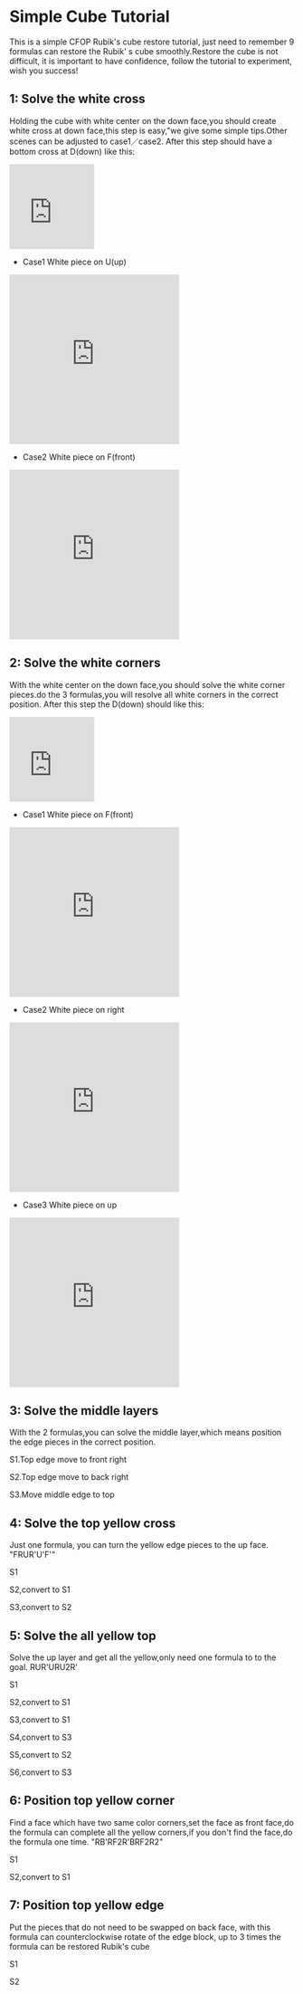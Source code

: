 # Simple Cube Tutorial
This is a simple CFOP Rubik's cube restore tutorial, just need to remember 9 formulas can restore the Rubik' s cube smoothly.Restore the cube is not difficult, it is important to have confidence, follow the tutorial to experiment, wish you success!

<!--
<iframe src="https://fy-create.github.io/Cube/tools/browser/cube.html?para={screenRatio:1.5,eye:true,corner:12345678,center:123456,edge:1234567890AB,colorConf:{u:WHITE,d:YELLOW,f:GREEN,b:BLUE,l:ORANGE,r:RED},preFormula:U%27L2UB2U%27L2DL%27D%27R%27UFB%27R%27F2D2RDR%27,formula:y%27z(U%27RFR%27D)(U%27L%27U2L2U%27L%27)(UR%27URR%27URUR%27U%27R)(FRU%27R%27U%27RUR%27F%27)(RU%27RURURU%27R%27U%27R2U)y%27z(U%27RFR%27D)(U%27L%27U2L2U%27L%27)(UR%27URR%27URUR%27U%27R)(FRU%27R%27U%27RUR%27F%27)(RU%27RURURU%27R%27U%27R2U)}" width="300px" height="300px" frameborder="0" scrolling="no"> </iframe>
-->



## 1: Solve the white cross
Holding the cube with white center on the down face,you should create white cross at down face,this step is easy,"we give some simple tips.Other scenes can be adjusted to case1／case2.
After this step should have a bottom cross at D(down) like this:
<iframe src="https://fy-create.github.io/Cube/tools/browser/cube.html?para={screenRatio:1.0,edge:5678,center:23456}
" width="150px" height="150px" frameborder="0" scrolling="no"></iframe>

- Case1 White piece on U(up)
<iframe src="https://fy-create.github.io/Cube/tools/browser/cube.html?para={screenRatio:1.5,eye:true,edge:5678,center:23456,monitorEdge:5,edgeDirAndPath:5,formula:FF}" width="300px" height="300px" frameborder="0" scrolling="no"></iframe>

- Case2 White piece on F(front)
<iframe src="https://fy-create.github.io/Cube/tools/browser/cube.html?para={screenRatio:1.5,eye:true,edge:5678,center:23456,monitorEdge:5,edgeDirAndPath:>55,formula:U'R'FR}
" width="300px" height="300px" frameborder="0" scrolling="no"></iframe>




## 2: Solve the white corners
With the white center on the down face,you should solve the white corner pieces.do the 3 formulas,you will resolve all white corners in the correct position.
After this step the D(down) should like this:
<iframe src="https://fy-create.github.io/Cube/tools/browser/cube.html?para={screenRatio:1.0,corner:5678,edge:5678,center:23456}
" width="150px" height="150px" frameborder="0" scrolling="no"></iframe>

- Case1 White piece on F(front)
<iframe src="https://fy-create.github.io/Cube/tools/browser/cube.html?para={screenRatio:1.5,eye:true,corner:5678,edge:5678,center:123456,monitorCorner:8,cornerDirAndPath:<884,formula:URU'R'}
" width="300px" height="300px" frameborder="0" scrolling="no"></iframe>

- Case2 White piece on right
<iframe src="https://fy-create.github.io/Cube/tools/browser/cube.html?para={screenRatio:1.5,eye:true,corner:5678,corner:5678,edge:5678,center:123456,monitorCorner:8,cornerDirAndPath:>884,formula:RUR'}
" width="300px" height="300px" frameborder="0" scrolling="no"></iframe>

- Case3 White piece on up
<iframe src="https://fy-create.github.io/Cube/tools/browser/cube.html?para={screenRatio:1.5,eye:true,corner:5678,edge:5678,center:123456,monitorCorner:8,cornerDirAndPath:84,formula:RU2R'U'RUR'}
" width="300px" height="300px" frameborder="0" scrolling="no"></iframe>

## 3: Solve the middle layers
With the 2 formulas,you can solve the middle layer,which means position the edge pieces in the correct position.

S1.Top edge move to front right

S2.Top edge move to back right

S3.Move middle edge to top

## 4: Solve the top yellow cross
Just one formula, you can turn the yellow edge pieces to the up face.   "FRUR'U'F'"

S1

S2,convert to S1

S3,convert to S2

## 5: Solve the all yellow top
Solve the up layer and get all the yellow,only need one formula to to the goal.  RUR'URU2R'

S1

S2,convert to S1

S3,convert to S1

S4,convert to S3

S5,convert to S2

S6,convert to S3


## 6: Position top yellow corner
Find a face which have two same color corners,set the face as front face,do the formula can complete all the yellow corners,if you don't find the face,do the formula one time.      "RB'RF2R'BRF2R2"

S1

S2,convert to S1

## 7: Position top yellow edge
Put the pieces that do not need to be swapped on back face, with this formula can counterclockwise rotate of the edge block, up to 3 times the formula can be restored Rubik's cube

S1

S2
